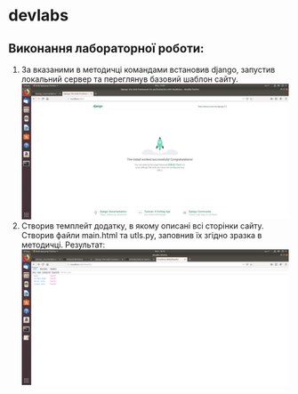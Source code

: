 # devlabs
## Виконання лабораторної роботи:
1. За вказаними в методичці командами встановив django, запустив локальний сервер та переглянув базовий шаблон сайту.
![alttext](template.png)
2. Створив темплейт додатку, в якому описані всі сторінки сайту. Створив файли main.html та utls.py, заповнив їх згідно зразка в методичці. Результат:
![alttext](health.png)
